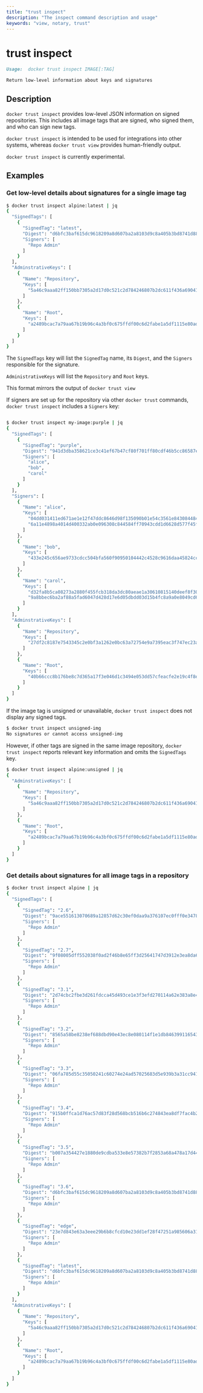 ```yaml
---
title: "trust inspect"
description: "The inspect command description and usage"
keywords: "view, notary, trust"
---
```


<!-- This file is maintained within the docker/cli GitHub
     repository at https://github.com/docker/cli/. Make all
     pull requests against that repo. If you see this file in
     another repository, consider it read-only there, as it will
     periodically be overwritten by the definitive file. Pull
     requests which include edits to this file in other repositories
     will be rejected.
-->

# trust inspect

```markdown
Usage:  docker trust inspect IMAGE[:TAG]

Return low-level information about keys and signatures

```

## Description

`docker trust inspect` provides low-level JSON information on signed repositories.
This includes all image tags that are signed, who signed them, and who can sign
new tags.

`docker trust inspect` is intended to be used for integrations into other systems, whereas `docker trust view` provides human-friendly output.

`docker trust inspect` is currently experimental.


## Examples

### Get low-level details about signatures for a single image tag


```bash
$ docker trust inspect alpine:latest | jq
{
  "SignedTags": [
    {
      "SignedTag": "latest",
      "Digest": "d6bfc3baf615dc9618209a8d607ba2a8103d9c8a405b3bd8741d88b4bef36478",
      "Signers": [
        "Repo Admin"
      ]
    }
  ],
  "AdminstrativeKeys": [
    {
      "Name": "Repository",
      "Keys": [
        "5a46c9aaa82ff150bb7305a2d17d0c521c2d784246807b2dc611f436a69041fd"
      ]
    },
    {
      "Name": "Root",
      "Keys": [
        "a2489bcac7a79aa67b19b96c4a3bf0c675ffdf00c6d2fabe1a5df1115e80adce"
      ]
    }
  ]
}
```

The `SignedTags` key will list the `SignedTag` name, its `Digest`, and the `Signers` responsible for the signature.

`AdministrativeKeys` will list the `Repository` and `Root` keys.

This format mirrors the output of `docker trust view` 

If signers are set up for the repository via other `docker trust` commands, `docker trust inspect` includes a `Signers` key:

```bash

$ docker trust inspect my-image:purple | jq
{
  "SignedTags": [
    {
      "SignedTag": "purple",
      "Digest": "941d3dba358621ce3c41ef67b47cf80f701ff80cdf46b5cc86587eaebfe45557",
      "Signers": [
        "alice",
        "bob",
        "carol"
      ]
    }
  ],
  "Signers": [
    {
      "Name": "alice",
      "Keys": [
        "04dd031411ed671ae1e12f47ddc8646d98f135090b01e54c3561e843084484a3",
        "6a11e4898a4014d400332ab0e096308c844584ff70943cdd1d6628d577f45fd8"
      ]
    },
    {
      "Name": "bob",
      "Keys": [
        "433e245c656ae9733cdcc504bfa560f90950104442c4528c9616daa45824ccba"
      ]
    },
    {
      "Name": "carol",
      "Keys": [
        "d32fa8b5ca08273a2880f455fcb318da3dc80aeae1a30610815140deef8f30d9",
        "9a8bbec6ba2af88a5fad6047d428d17e6d05dbdd03d15b4fc8a9a0e8049cd606"
      ]
    }
  ],
  "AdminstrativeKeys": [
    {
      "Name": "Repository",
      "Keys": [
        "27df2c8187e7543345c2e0bf3a1262e0bc63a72754e9a7395eac3f747ec23a44"
      ]
    },
    {
      "Name": "Root",
      "Keys": [
        "40b66ccc8b176be8c7d365a17f3e046d1c3494e053dd57cfeacfe2e19c4f8e8f"
      ]
    }
  ]
}
```

If the image tag is unsigned or unavailable, `docker trust inspect` does not display any signed tags.

```bash
$ docker trust inspect unsigned-img
No signatures or cannot access unsigned-img
```

However, if other tags are signed in the same image repository, `docker trust inspect` reports relevant key information and omits the `SignedTags` key.

```bash
$ docker trust inspect alpine:unsigned | jq
{
  "AdminstrativeKeys": [
    {
      "Name": "Repository",
      "Keys": [
        "5a46c9aaa82ff150bb7305a2d17d0c521c2d784246807b2dc611f436a69041fd"
      ]
    },
    {
      "Name": "Root",
      "Keys": [
        "a2489bcac7a79aa67b19b96c4a3bf0c675ffdf00c6d2fabe1a5df1115e80adce"
      ]
    }
  ]
}
```

### Get details about signatures for all image tags in a repository

```bash
$ docker trust inspect alpine | jq
{
  "SignedTags": [
    {
      "SignedTag": "2.6",
      "Digest": "9ace551613070689a12857d62c30ef0daa9a376107ec0fff0e34786cedb3399b",
      "Signers": [
        "Repo Admin"
      ]
    },
    {
      "SignedTag": "2.7",
      "Digest": "9f08005dff552038f0ad2f46b8e65ff3d25641747d3912e3ea8da6785046561a",
      "Signers": [
        "Repo Admin"
      ]
    },
    {
      "SignedTag": "3.1",
      "Digest": "2d74cbc2fbe3d261fdcca45d493ce1e3f3efd270114a62e383a8e45caeb48788",
      "Signers": [
        "Repo Admin"
      ]
    },
    {
      "SignedTag": "3.2",
      "Digest": "8565a58be8238ef688dbd90e43ec8e080114f1e1db846399116543eb8ef7d7b7",
      "Signers": [
        "Repo Admin"
      ]
    },
    {
      "SignedTag": "3.3",
      "Digest": "06fa785d55c35050241c60274e24ad57025683d5e939b3a31cc94193ca24740b",
      "Signers": [
        "Repo Admin"
      ]
    },
    {
      "SignedTag": "3.4",
      "Digest": "915b0ffca1d76ac57d83f28d568bcb516b6c274843ea8df7fac4b247440f796b",
      "Signers": [
        "Repo Admin"
      ]
    },
    {
      "SignedTag": "3.5",
      "Digest": "b007a354427e1880de9cdba533e8e57382b7f2853a68a478a17d447b302c219c",
      "Signers": [
        "Repo Admin"
      ]
    },
    {
      "SignedTag": "3.6",
      "Digest": "d6bfc3baf615dc9618209a8d607ba2a8103d9c8a405b3bd8741d88b4bef36478",
      "Signers": [
        "Repo Admin"
      ]
    },
    {
      "SignedTag": "edge",
      "Digest": "23e7d843e63a3eee29b6b8cfcd10e23dd1ef28f47251a985606a31040bf8e096",
      "Signers": [
        "Repo Admin"
      ]
    },
    {
      "SignedTag": "latest",
      "Digest": "d6bfc3baf615dc9618209a8d607ba2a8103d9c8a405b3bd8741d88b4bef36478",
      "Signers": [
        "Repo Admin"
      ]
    }
  ],
  "AdminstrativeKeys": [
    {
      "Name": "Repository",
      "Keys": [
        "5a46c9aaa82ff150bb7305a2d17d0c521c2d784246807b2dc611f436a69041fd"
      ]
    },
    {
      "Name": "Root",
      "Keys": [
        "a2489bcac7a79aa67b19b96c4a3bf0c675ffdf00c6d2fabe1a5df1115e80adce"
      ]
    }
  ]
}
```
